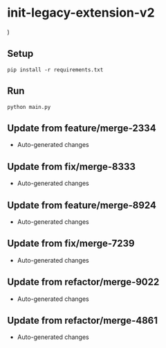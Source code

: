 # init-legacy-extension-v2

)

## Setup

```
pip install -r requirements.txt
```

## Run

```
python main.py
```

## Update from feature/merge-2334
- Auto-generated changes

## Update from fix/merge-8333
- Auto-generated changes

## Update from feature/merge-8924
- Auto-generated changes

## Update from fix/merge-7239
- Auto-generated changes

## Update from refactor/merge-9022
- Auto-generated changes

## Update from refactor/merge-4861
- Auto-generated changes
